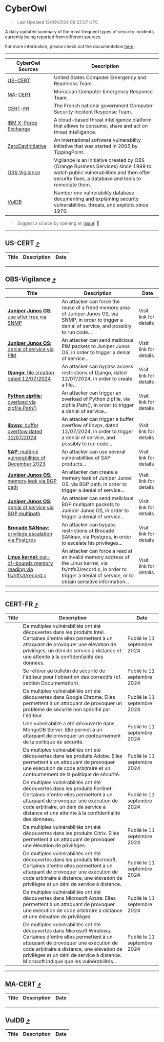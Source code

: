 
 <div id='top'></div>

# CyberOwl

 > Last Updated 12/09/2024 09:23:27 UTC
 
 A daily updated summary of the most frequent types of security incidents currently being reported from different sources.
 
 For more information, please check out the documentation [here](./docs/README.md).
 
 ---
 |CyberOwl Sources|Description|
 |---|---|
 |[US-CERT](#us-cert-arrow_heading_up)|United States Computer Emergency and Readiness Team.|
 |[MA-CERT](#ma-cert-arrow_heading_up)|Moroccan Computer Emergency Response Team.|
 |[CERT-FR](#cert-fr-arrow_heading_up)|The French national government Computer Security Incident Response Team.|
 |[IBM X-Force Exchange](#ibmcloud-arrow_heading_up)|A cloud-based threat intelligence platform that allows to consume, share and act on threat intelligence.|
 |[ZeroDayInitiative](#zerodayinitiative-arrow_heading_up)|An international software vulnerability initiative that was started in 2005 by TippingPoint.|
 |[OBS Vigilance](#obs-vigilance-arrow_heading_up)|Vigilance is an initiative created by OBS (Orange Business Services) since 1999 to watch public vulnerabilities and then offer security fixes, a database and tools to remediate them.|
 |[VulDB](#vuldb-arrow_heading_up)|Number one vulnerability database documenting and explaining security vulnerabilities, threats, and exploits since 1970.|
 
 > Suggest a source by opening an [issue](https://github.com/karimhabush/cyberowl/issues)! :raised_hands:
 ---

## US-CERT [:arrow_heading_up:](#cyberowl)

 |Title|Description|Date|
 |---|---|---|
 
 ---

## OBS-Vigilance [:arrow_heading_up:](#cyberowl)

 |Title|Description|Date|
 |---|---|---|
 |[<a href="https://vigilance.fr/vulnerability/Juniper-Junos-OS-use-after-free-via-SNMP-44726" class="noirorange"><b>Juniper Junos OS</b>: use after free via SNMP</a>](https://vigilance.fr/vulnerability/Juniper-Junos-OS-use-after-free-via-SNMP-44726)|An attacker can force the reuse of a freed memory area of Juniper Junos OS, via SNMP, in order to trigger a denial of service, and possibly to run code...|Visit link for details|
 |[<a href="https://vigilance.fr/vulnerability/Juniper-Junos-OS-denial-of-service-via-PIM-44725" class="noirorange"><b>Juniper Junos OS</b>: denial of service via PIM</a>](https://vigilance.fr/vulnerability/Juniper-Junos-OS-denial-of-service-via-PIM-44725)|An attacker can send malicious PIM packets to Juniper Junos OS, in order to trigger a denial of service...|Visit link for details|
 |[<a href="https://vigilance.fr/vulnerability/Django-file-creation-dated-12-07-2024-44724" class="noirorange"><b>Django</b>: file creation dated 12/07/2024</a>](https://vigilance.fr/vulnerability/Django-file-creation-dated-12-07-2024-44724)|An attacker can bypass access restrictions of Django, dated 12/07/2024, in order to create a file...|Visit link for details|
 |[<a href="https://vigilance.fr/vulnerability/Python-zipfile-overload-via-zipfile-Path-44723" class="noirorange"><b>Python zipfile</b>: overload via zipfile.Path()</a>](https://vigilance.fr/vulnerability/Python-zipfile-overload-via-zipfile-Path-44723)|An attacker can trigger an overload of Python zipfile, via zipfile.Path(), in order to trigger a denial of service...|Visit link for details|
 |[<a href="https://vigilance.fr/vulnerability/libvpx-buffer-overflow-dated-12-07-2024-44722" class="noirorange"><b>libvpx</b>: buffer overflow dated 12/07/2024</a>](https://vigilance.fr/vulnerability/libvpx-buffer-overflow-dated-12-07-2024-44722)|An attacker can trigger a buffer overflow of libvpx, dated 12/07/2024, in order to trigger a denial of service, and possibly to run code...|Visit link for details|
 |[<a href="https://vigilance.fr/vulnerability/SAP-multiple-vulnerabilities-of-December-2023-43058" class="noirorange"><b>SAP</b>: multiple vulnerabilities of December 2023</a>](https://vigilance.fr/vulnerability/SAP-multiple-vulnerabilities-of-December-2023-43058)|An attacker can use several vulnerabilities of SAP products...|Visit link for details|
 |[<a href="https://vigilance.fr/vulnerability/Juniper-Junos-OS-memory-leak-via-BGP-path-44721" class="noirorange"><b>Juniper Junos OS</b>: memory leak via BGP path</a>](https://vigilance.fr/vulnerability/Juniper-Junos-OS-memory-leak-via-BGP-path-44721)|An attacker can create a memory leak of Juniper Junos OS, via BGP path, in order to trigger a denial of service...|Visit link for details|
 |[<a href="https://vigilance.fr/vulnerability/Juniper-Junos-OS-denial-of-service-via-BGP-multipath-44720" class="noirorange"><b>Juniper Junos OS</b>: denial of service via BGP multipath</a>](https://vigilance.fr/vulnerability/Juniper-Junos-OS-denial-of-service-via-BGP-multipath-44720)|An attacker can send malicious BGP multipath packets to Juniper Junos OS, in order to trigger a denial of service...|Visit link for details|
 |[<a href="https://vigilance.fr/vulnerability/Brocade-SANnav-privilege-escalation-via-Postgres-44719" class="noirorange"><b>Brocade SANnav</b>: privilege escalation via Postgres</a>](https://vigilance.fr/vulnerability/Brocade-SANnav-privilege-escalation-via-Postgres-44719)|An attacker can bypass restrictions of Brocade SANnav, via Postgres, in order to escalate his privileges...|Visit link for details|
 |[<a href="https://vigilance.fr/vulnerability/Linux-kernel-out-of-bounds-memory-reading-via-fs-ntfs3-record-c-45029" class="noirorange"><b>Linux kernel</b>: out-of-bounds memory reading via fs/ntfs3/record.c</a>](https://vigilance.fr/vulnerability/Linux-kernel-out-of-bounds-memory-reading-via-fs-ntfs3-record-c-45029)|An attacker can force a read at an invalid memory address of the Linux kernel, via fs/ntfs3/record.c, in order to trigger a denial of service, or to obtain sensitive information...|Visit link for details|
 
 ---

## CERT-FR [:arrow_heading_up:](#cyberowl)

 |Title|Description|Date|
 |---|---|---|
 |[](https://www.cert.ssi.gouv.fr/avis/CERTFR-2024-AVI-0768/)|De multiples vulnérabilités ont été découvertes dans les produits Intel. Certaines d'entre elles permettent à un attaquant de provoquer une élévation de privilèges, un déni de service à distance et une atteinte à la confidentialité des données.|Publié le 11 septembre 2024|
 |[](https://www.cert.ssi.gouv.fr/avis/CERTFR-2024-AVI-0767/)|Se référer au bulletin de sécurité de l'éditeur pour l'obtention des correctifs (cf. section Documentation).|Publié le 11 septembre 2024|
 |[](https://www.cert.ssi.gouv.fr/avis/CERTFR-2024-AVI-0766/)|De multiples vulnérabilités ont été découvertes dans Google Chrome. Elles permettent à un attaquant de provoquer un problème de sécurité non spécifié par l'éditeur.|Publié le 11 septembre 2024|
 |[](https://www.cert.ssi.gouv.fr/avis/CERTFR-2024-AVI-0765/)|Une vulnérabilité a été découverte dans MongoDB Server. Elle permet à un attaquant de provoquer un contournement de la politique de sécurité.|Publié le 11 septembre 2024|
 |[](https://www.cert.ssi.gouv.fr/avis/CERTFR-2024-AVI-0764/)|De multiples vulnérabilités ont été découvertes dans les produits Adobe. Elles permettent à un attaquant de provoquer une exécution de code arbitraire et un contournement de la politique de sécurité.|Publié le 11 septembre 2024|
 |[](https://www.cert.ssi.gouv.fr/avis/CERTFR-2024-AVI-0763/)|De multiples vulnérabilités ont été découvertes dans les produits Fortinet. Certaines d'entre elles permettent à un attaquant de provoquer une exécution de code arbitraire, un déni de service à distance et une atteinte à la confidentialité des données.|Publié le 11 septembre 2024|
 |[](https://www.cert.ssi.gouv.fr/avis/CERTFR-2024-AVI-0762/)|De multiples vulnérabilités ont été découvertes dans les produits Citrix. Elles permettent à un attaquant de provoquer une élévation de privilèges.|Publié le 11 septembre 2024|
 |[](https://www.cert.ssi.gouv.fr/avis/CERTFR-2024-AVI-0761/)|De multiples vulnérabilités ont été découvertes dans les produits Microsoft. Certaines d'entre elles permettent à un attaquant de provoquer une exécution de code arbitraire à distance, une élévation de privilèges et un déni de service à distance.|Publié le 11 septembre 2024|
 |[](https://www.cert.ssi.gouv.fr/avis/CERTFR-2024-AVI-0760/)|De multiples vulnérabilités ont été découvertes dans Microsoft Azure. Elles permettent à un attaquant de provoquer une exécution de code arbitraire à distance et une élévation de privilèges.|Publié le 11 septembre 2024|
 |[](https://www.cert.ssi.gouv.fr/avis/CERTFR-2024-AVI-0759/)|De multiples vulnérabilités ont été découvertes dans Microsoft Windows. Certaines d'entre elles permettent à un attaquant de provoquer une exécution de code arbitraire à distance, une élévation de privilèges et un déni de service à distance. Microsoft indique que les vulnérabilités...|Publié le 11 septembre 2024|
 
 ---

## MA-CERT [:arrow_heading_up:](#cyberowl)

 |Title|Description|Date|
 |---|---|---|
 
 ---

## VulDB [:arrow_heading_up:](#cyberowl)

 |Title|Description|Date|
 |---|---|---|
 